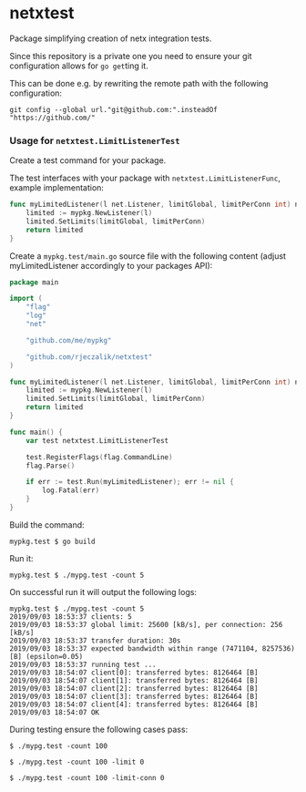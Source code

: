 # netxtest
Package simplifying creation of netx integration tests.

Since this repository is a private one you need to ensure your git configuration allows for `go get`ting it.

This can be done e.g. by rewriting the remote path with the following configuration:

```
git config --global url."git@github.com:".insteadOf "https://github.com/"
```

### Usage for `netxtest.LimitListenerTest`

Create a test command for your package.

The test interfaces with your package with `netxtest.LimitListenerFunc`, example implementation:

```go
func myLimitedListener(l net.Listener, limitGlobal, limitPerConn int) net.Listener {
	limited := mypkg.NewListener(l)
	limited.SetLimits(limitGlobal, limitPerConn)
	return limited
}
```

Create a `mypkg.test/main.go` source file with the following content (adjust myLimitedListener accordingly to your packages API):

```go
package main

import (
	"flag"
	"log"
	"net"

	"github.com/me/mypkg"

	"github.com/rjeczalik/netxtest"
)

func myLimitedListener(l net.Listener, limitGlobal, limitPerConn int) net.Listener {
	limited := mypkg.NewListener(l)
	limited.SetLimits(limitGlobal, limitPerConn)
	return limited
}

func main() {
	var test netxtest.LimitListenerTest

	test.RegisterFlags(flag.CommandLine)
	flag.Parse()

	if err := test.Run(myLimitedListener); err != nil {
		log.Fatal(err)
	}
}
```

Build the command:

```
mypkg.test $ go build
```

Run it:

```
mypkg.test $ ./mypg.test -count 5
```

On successful run it will output the following logs:

```
mypkg.test $ ./mypg.test -count 5
2019/09/03 18:53:37 clients: 5
2019/09/03 18:53:37 global limit: 25600 [kB/s], per connection: 256 [kB/s]
2019/09/03 18:53:37 transfer duration: 30s
2019/09/03 18:53:37 expected bandwidth within range (7471104, 8257536) [B] (epsilon=0.05)
2019/09/03 18:53:37 running test ...
2019/09/03 18:54:07 client[0]: transferred bytes: 8126464 [B]
2019/09/03 18:54:07 client[1]: transferred bytes: 8126464 [B]
2019/09/03 18:54:07 client[2]: transferred bytes: 8126464 [B]
2019/09/03 18:54:07 client[3]: transferred bytes: 8126464 [B]
2019/09/03 18:54:07 client[4]: transferred bytes: 8126464 [B]
2019/09/03 18:54:07 OK
```

During testing ensure the following cases pass:

```
$ ./mypg.test -count 100
```
```
$ ./mypg.test -count 100 -limit 0
```
```
$ ./mypg.test -count 100 -limit-conn 0
```
